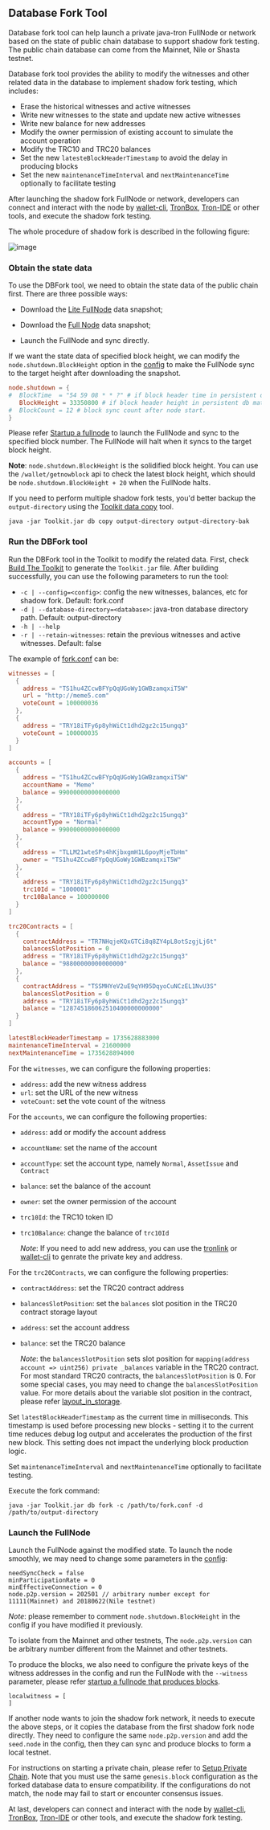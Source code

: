 ## Database Fork Tool
Database fork tool can help launch a private java-tron FullNode or network based on the state of public chain database to support shadow fork testing.
The public chain database can come from the Mainnet, Nile or Shasta testnet.

Database fork tool provides the ability to modify the witnesses and other related data in the database to
implement shadow fork testing, which includes:
- Erase the historical witnesses and active witnesses
- Write new witnesses to the state and update new active witnesses
- Write new balance for new addresses
- Modify the owner permission of existing account to simulate the account operation
- Modify the TRC10 and TRC20 balances
- Set the new `latesteBlockHeaderTimestamp` to avoid the delay in producing blocks
- Set the new `maintenanceTimeInterval` and `nextMaintenanceTime` optionally to facilitate testing

After launching the shadow fork FullNode or network,
developers can connect and interact with the node by [wallet-cli](https://tronprotocol.github.io/documentation-en/clients/wallet-cli/),
[TronBox](https://developers.tron.network/reference/what-is-tronbox), [Tron-IDE](https://developers.tron.network/docs/tron-ide) or other tools, and execute the shadow fork testing.

The whole procedure of shadow fork is described in the following figure:

![image](../../images/shadow-fork.png)

### Obtain the state data
To use the DBFork tool, we need to obtain the state data of the public chain first. There are three possible ways:

- Download the [Lite FullNode](https://tronprotocol.github.io/documentation-en/using_javatron/backup_restore/#lite-fullnode-data-snapshot) data snapshot;

- Download the [Full Node](https://tronprotocol.github.io/documentation-en/using_javatron/backup_restore/#fullnode-data-snapshot) data snapshot;

- Launch the FullNode and sync directly.

If we want the state data of specified block height, we can modify the `node.shutdown.BlockHeight` option in the [config](https://github.com/tronprotocol/tron-deployment/blob/master/main_net_config.conf) to make the FullNode sync to the target height after downloading the snapshot.
```conf
node.shutdown = {
#  BlockTime  = "54 59 08 * * ?" # if block header time in persistent db matched.
   BlockHeight = 33350800 # if block header height in persistent db matched.
#  BlockCount = 12 # block sync count after node start.
}
```

Please refer [Startup a fullnode](https://tronprotocol.github.io/documentation-en/using_javatron/installing_javatron/#startup-a-fullnode) to launch the FullNode and sync to the specified block number. The FullNode will halt when it syncs to the target block height.

**Note**: `node.shutdown.BlockHeight` is the solidified block height. You can use the `/wallet/getnowblock` api to check the latest block height, which should be `node.shutdown.BlockHeight + 20` when the FullNode halts.

If you need to perform multiple shadow fork tests, you'd better backup the `output-directory` using the [Toolkit data copy](https://tronprotocol.github.io/documentation-en/using_javatron/toolkit/#data-copy) tool.
```shell
java -jar Toolkit.jar db copy output-directory output-directory-bak
```

### Run the DBFork tool
Run the DBFork tool in the Toolkit to modify the related data. First, check [Build The Toolkit](README.md#build-the-toolkit) to generate the `Toolkit.jar` file. After building successfully, you can use the following parameters to run the tool:
- `-c | --config=<config>`: config the new witnesses, balances, etc for shadow
  fork. Default: fork.conf
- `-d | --database-directory=<database>`: java-tron database directory path. Default: output-directory
- `-h | --help`
- `-r | --retain-witnesses`: retain the previous witnesses and active witnesses. Default: false

The example of [fork.conf](./src/main/resources/fork.conf) can be:

```conf
witnesses = [
  {
    address = "TS1hu4ZCcwBFYpQqUGoWy1GWBzamqxiT5W"
    url = "http://meme5.com"
    voteCount = 100000036
  },
  {
    address = "TRY18iTFy6p8yhWiCt1dhd2gz2c15ungq3"
    voteCount = 100000035
  }
]

accounts = [
  {
    address = "TS1hu4ZCcwBFYpQqUGoWy1GWBzamqxiT5W"
    accountName = "Meme"
    balance = 99000000000000000
  },
  {
    address = "TRY18iTFy6p8yhWiCt1dhd2gz2c15ungq3"
    accountType = "Normal"
    balance = 99000000000000000
  },
  {
    address = "TLLM21wteSPs4hKjbxgmH1L6poyMjeTbHm"
    owner = "TS1hu4ZCcwBFYpQqUGoWy1GWBzamqxiT5W"
  },
  {
    address = "TRY18iTFy6p8yhWiCt1dhd2gz2c15ungq3"
    trc10Id = "1000001"
    trc10Balance = 100000000
  }
]

trc20Contracts = [
  {
    contractAddress = "TR7NHqjeKQxGTCi8q8ZY4pL8otSzgjLj6t"
    balancesSlotPosition = 0
    address = "TRY18iTFy6p8yhWiCt1dhd2gz2c15ungq3"
    balance = "98800000000000000"
  },
  {
    contractAddress = "TSSMHYeV2uE9qYH95DqyoCuNCzEL1NvU3S"
    balancesSlotPosition = 0
    address = "TRY18iTFy6p8yhWiCt1dhd2gz2c15ungq3"
    balance = "128745186062510400000000000"
  }
]

latestBlockHeaderTimestamp = 1735628883000
maintenanceTimeInterval = 21600000
nextMaintenanceTime = 1735628894000
```

For the `witnesses`, we can configure the following properties:
- `address`: add the new witness address
- `url`: set the URL of the new witness
- `voteCount`: set the vote count of the witness

For the `accounts`, we can configure the following properties:
- `address`:  add or modify the account address
- `accountName`: set the name of the account
- `accountType`: set the account type, namely `Normal`, `AssetIssue` and `Contract`
- `balance`: set the balance of the account
- `owner`: set the owner permission of the account
- `trc10Id`: the TRC10 token ID
- `trc10Balance`: change the balance of `trc10Id`

  *Note*: If you need to add new address, you can use the [tronlink](https://www.tronlink.org/) or [wallet-cli](https://github.com/tronprotocol/wallet-cli?tab=readme-ov-file#account-related-commands) to genrate the private key and address.

For the `trc20Contracts`, we can configure the following properties:
- `contractAddress`: set the TRC20 contract address
- `balancesSlotPosition`: set the `balances` slot position in the TRC20 contract storage layout
- `address`: set the account address
- `balance`: set the TRC20 balance

  *Note*: the `balancesSlotPosition` sets slot position for
  `mapping(address account => uint256) private _balances` variable in the TRC20 contract.
  For most standard TRC20 contracts, the `balancesSlotPosition` is 0. For some special cases,
  you may need to change the `balancesSlotPosition` value. For more details about the variable slot position
  in the contract, please refer [layout_in_storage](https://docs.soliditylang.org/en/latest/internals/layout_in_storage.html).

Set `latestBlockHeaderTimestamp` as the current time in milliseconds. This timestamp is used before processing new blocks - setting it to the current time reduces debug log output and accelerates the production of the first new block. This setting does not impact the underlying block production logic.

Set `maintenanceTimeInterval` and `nextMaintenanceTime` optionally to facilitate testing.

Execute the fork command:
```shell script
java -jar Toolkit.jar db fork -c /path/to/fork.conf -d /path/to/output-directory
```

### Launch the FullNode
Launch the FullNode against the modified state. To launch the node smoothly, we may need to change some parameters in the [config](https://github.com/tronprotocol/tron-deployment/blob/master/main_net_config.conf):
```config
needSyncCheck = false
minParticipationRate = 0
minEffectiveConnection = 0
node.p2p.version = 202501 // arbitrary number except for 11111(Mainnet) and 20180622(Nile testnet)
```
*Note*: please remember to comment `node.shutdown.BlockHeight` in the config if you have modified it previously.

To isolate from the Mainnet and other testnets, The `node.p2p.version` can be arbitrary number different from the Mainnet and other testnets.

To produce the blocks, we also need to configure the private keys of the witness addresses in the config and run the FullNode with the `--witness` parameter, please refer [startup a fullnode that produces blocks](https://tronprotocol.github.io/documentation-en/using_javatron/installing_javatron/#startup-a-fullnode-that-produces-blocks).
```config
localwitness = [
]
```

If another node wants to join the shadow fork network, it needs to execute the above steps, or it copies the database from the first shadow fork node directly. They need to configure the same `node.p2p.version` and add the `seed.node` in the config, then they can sync and produce blocks to form a local testnet.

For instructions on starting a private chain, please refer to [Setup Private Chain](../../private_net/README.md). Note that you must use the same `genesis.block` configuration as the forked database data to ensure compatibility. If the configurations do not match, the node may fail to start or encounter consensus issues.

At last, developers can connect and interact with the node by [wallet-cli](https://tronprotocol.github.io/documentation-en/clients/wallet-cli/),
[TronBox](https://developers.tron.network/reference/what-is-tronbox), [Tron-IDE](https://developers.tron.network/docs/tron-ide) or other tools, and execute the shadow fork testing.
